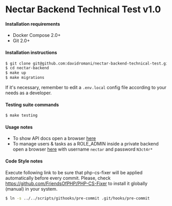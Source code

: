 Nectar Backend Technical Test v1.0
==================================

#### Installation requirements

 * Docker Compose 2.0+
 * Git 2.0+

#### Installation instructions

```bash
$ git clone git@github.com:davidromani/nectar-backend-technical-test.git nectar-backend
$ cd nectar-backend
$ make up
$ make migrations
```

If it's necessary, remember to edit a `.env.local` config file according to your needs as a developer.

#### Testing suite commands

```bash
$ make testing
```

#### Usage notes

 * To show API docs open a browser [here](http://localhost:8741/api/docs)
 * To manage users & tasks as a ROLE_ADMIN inside a private backend open a browser [here](http://localhost:8741/admin) with username `nectar` and password `N3ct4r*`

#### Code Style notes

Execute following link to be sure that php-cs-fixer will be applied automatically before every commit. Please, check https://github.com/FriendsOfPHP/PHP-CS-Fixer to install it globally (manual) in your system.

```bash
$ ln -s ../../scripts/githooks/pre-commit .git/hooks/pre-commit
```
